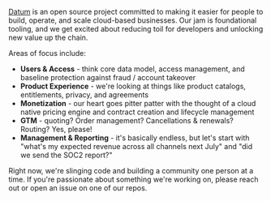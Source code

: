 [Datum](https://docs.datum.net/overview/datum) is an open source project committed to making it easier for people to build, operate, and scale cloud-based businesses. Our jam is foundational tooling, and we get excited about reducing toil for developers and unlocking new value up the chain.

Areas of focus include:
- **Users & Access** - think core data model, access management, and baseline protection against fraud / account takeover
- **Product Experience** - we're looking at things like product catalogs, entitlements, privacy, and agreements
- **Monetization** - our heart goes pitter patter with the thought of a cloud native pricing engine and contract creation and lifecycle management
- **GTM** - quoting? Order management? Cancellations & renewals? Routing?  Yes, please!
- **Management & Reporting** - it's basically endless, but let's start with "what's my expected revenue across all channels next July" and "did we send the SOC2 report?"
  
Right now, we're slinging code and building a community one person at a time. If you're passionate about something we're working on, please reach out or open an issue on one of our repos.
